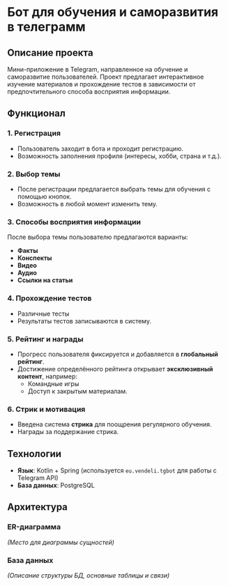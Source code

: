 # Бот для обучения и саморазвития в телеграмм

## Описание проекта
Мини-приложение в Telegram, направленное на обучение и саморазвитие пользователей. Проект предлагает интерактивное изучение материалов и прохождение тестов в зависимости от предпочтительного способа восприятия информации.

## Функционал
### 1. Регистрация
- Пользователь заходит в бота и проходит регистрацию.
- Возможность заполнения профиля (интересы, хобби, страна и т.д.).

### 2. Выбор темы
- После регистрации предлагается выбрать темы для обучения с помощью кнопок.
- Возможность в любой момент изменить тему.

### 3. Способы восприятия информации
После выбора темы пользователю предлагаются варианты:
- **Факты**
- **Конспекты**
- **Видео**
- **Аудио**
- **Ссылки на статьи**

### 4. Прохождение тестов
- Различные тесты
- Результаты тестов записываются в систему.

### 5. Рейтинг и награды
- Прогресс пользователя фиксируется и добавляется в **глобальный рейтинг**.
- Достижение определённого рейтинга открывает **эксклюзивный контент**, например:
    - Командные игры
    - Доступ к закрытым материалам.

### 6. Стрик и мотивация
- Введена система **стрика** для поощрения регулярного обучения.
- Награды за поддержание стрика.

## Технологии
- **Язык**: Kotlin + Spring (используется `eu.vendeli.tgbot` для работы с Telegram API)
- **База данных**: PostgreSQL

## Архитектура
### ER-диаграмма
_(Место для диаграммы сущностей)_

### База данных
_(Описание структуры БД, основные таблицы и связи)_
